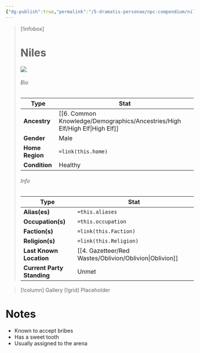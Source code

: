 ```yaml
---
{"dg-publish":true,"permalink":"/5-dramatis-personae/npc-compendium/niles/","noteIcon":""}
---
```



> [!infobox]
> # Niles
> ![](https://i.imgur.com/E9aQmlP.png)
> ###### Bio
> Type |  Stat |
> ---|---|
> **Ancestry** | [[6. Common Knowledge/Demographics/Ancestries/High Elf/High Elf\|High Elf]] |
> **Gender** | Male |
> **Home Region** | `=link(this.home)` |
> **Condition** | Healthy |
> ###### Info
> Type |  Stat |
> ---|---|
> **Alias(es)** | `=this.aliases` |
> **Occupation(s)** | `=this.occupation` |
> **Faction(s)** | `=link(this.Faction)` |
> **Religion(s)** | `=link(this.Religion)` |
> **Last Known Location** | [[4. Gazetteer/Red Wastes/Oblivion/Oblivion\|Oblivion]] |
> **Current Party Standing** | Unmet |

> [!column] Gallery 
> [!grid] 
> Placeholder

# Notes

- Known to accept bribes
- Has a sweet tooth 
- Usually assigned to the arena 

